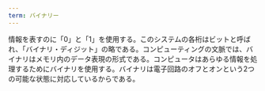 ```yaml
---
term: バイナリー
---
```

情報を表すのに「0」と「1」を使用する。このシステムの各桁はビットと呼ばれ、「バイナリ・ディジット」の略である。コンピューティングの文脈では、バイナリはメモリ内のデータ表現の形式である。コンピュータはあらゆる情報を処理するためにバイナリを使用する。バイナリは電子回路のオフとオンという2つの可能な状態に対応しているからである。